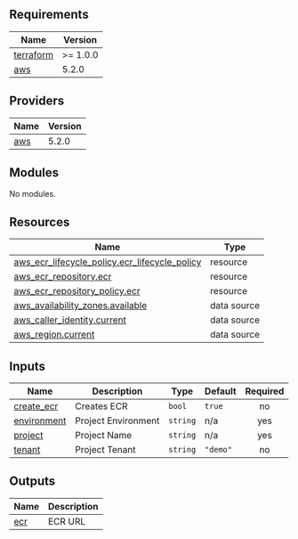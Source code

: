 <!-- BEGIN_TF_DOCS -->
## Requirements

| Name | Version |
|------|---------|
| <a name="requirement_terraform"></a> [terraform](#requirement\_terraform) | >= 1.0.0 |
| <a name="requirement_aws"></a> [aws](#requirement\_aws) | 5.2.0 |

## Providers

| Name | Version |
|------|---------|
| <a name="provider_aws"></a> [aws](#provider\_aws) | 5.2.0 |

## Modules

No modules.

## Resources

| Name | Type |
|------|------|
| [aws_ecr_lifecycle_policy.ecr_lifecycle_policy](https://registry.terraform.io/providers/hashicorp/aws/5.2.0/docs/resources/ecr_lifecycle_policy) | resource |
| [aws_ecr_repository.ecr](https://registry.terraform.io/providers/hashicorp/aws/5.2.0/docs/resources/ecr_repository) | resource |
| [aws_ecr_repository_policy.ecr](https://registry.terraform.io/providers/hashicorp/aws/5.2.0/docs/resources/ecr_repository_policy) | resource |
| [aws_availability_zones.available](https://registry.terraform.io/providers/hashicorp/aws/5.2.0/docs/data-sources/availability_zones) | data source |
| [aws_caller_identity.current](https://registry.terraform.io/providers/hashicorp/aws/5.2.0/docs/data-sources/caller_identity) | data source |
| [aws_region.current](https://registry.terraform.io/providers/hashicorp/aws/5.2.0/docs/data-sources/region) | data source |

## Inputs

| Name | Description | Type | Default | Required |
|------|-------------|------|---------|:--------:|
| <a name="input_create_ecr"></a> [create\_ecr](#input\_create\_ecr) | Creates ECR | `bool` | `true` | no |
| <a name="input_environment"></a> [environment](#input\_environment) | Project Environment | `string` | n/a | yes |
| <a name="input_project"></a> [project](#input\_project) | Project Name | `string` | n/a | yes |
| <a name="input_tenant"></a> [tenant](#input\_tenant) | Project Tenant | `string` | `"demo"` | no |

## Outputs

| Name | Description |
|------|-------------|
| <a name="output_ecr"></a> [ecr](#output\_ecr) | ECR URL |
<!-- END_TF_DOCS -->